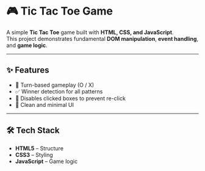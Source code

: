 # 🎮 Tic Tac Toe Game  

A simple **Tic Tac Toe** game built with **HTML, CSS, and JavaScript**.  
This project demonstrates fundamental **DOM manipulation**, **event handling**, and **game logic**.

---

## ✨ Features
- 🔄 Turn-based gameplay (O / X)
- ✅ Winner detection for all patterns
- 🚫 Disables clicked boxes to prevent re-click
- 🎨 Clean and minimal UI

---
## 🛠 Tech Stack
- **HTML5** – Structure  
- **CSS3** – Styling  
- **JavaScript** – Game logic  

